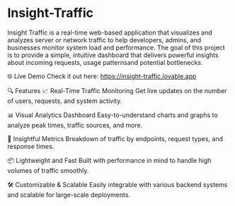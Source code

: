# Insight-Traffic
Insight Traffic is a real-time web-based application that visualizes and analyzes server or network traffic to help developers, admins, and businesses monitor system load and performance. The goal of this project is to provide a simple, intuitive dashboard that delivers powerful insights about incoming requests, usage patternsand potential bottlenecks.

🌐 Live Demo
Check it out here: https://insight-traffic.lovable.app

🔍 Features
📈 Real-Time Traffic Monitoring
Get live updates on the number of users, requests, and system activity.

📊 Visual Analytics Dashboard
Easy-to-understand charts and graphs to analyze peak times, traffic sources, and more.

🧠 Insightful Metrics
Breakdown of traffic by endpoints, request types, and response times.

📦 Lightweight and Fast
Built with performance in mind to handle high volumes of traffic smoothly.

🛠️ Customizable & Scalable
Easily integrable with various backend systems and scalable for large-scale deployments.
